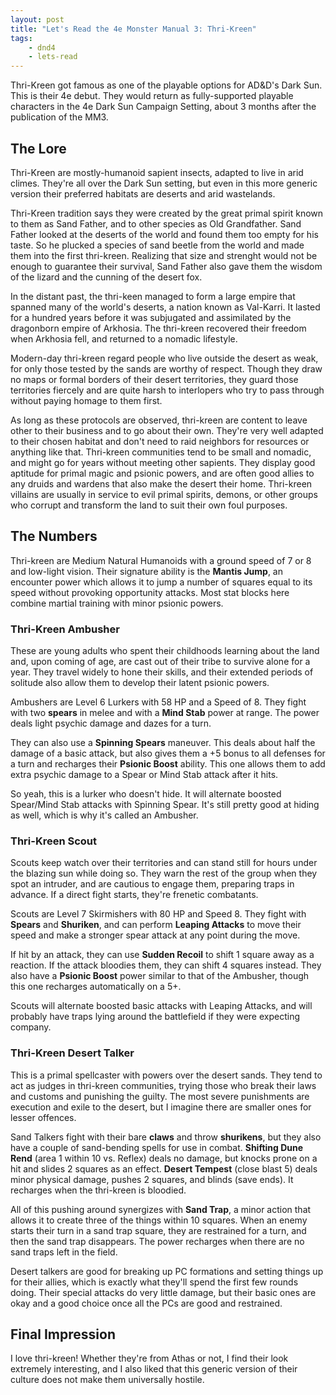 ```yaml
---
layout: post
title: "Let's Read the 4e Monster Manual 3: Thri-Kreen"
tags:
    - dnd4
    - lets-read
---
```


Thri-Kreen got famous as one of the playable options for AD&D's Dark Sun. This
is their 4e debut. They would return as fully-supported playable characters in
the 4e Dark Sun Campaign Setting, about 3 months after the publication of the
MM3.

## The Lore

Thri-Kreen are mostly-humanoid sapient insects, adapted to live in arid
climes. They're all over the Dark Sun setting, but even in this more generic
version their preferred habitats are deserts and arid wastelands.

Thri-Kreen tradition says they were created by the great primal spirit known to
them as Sand Father, and to other species as Old Grandfather. Sand Father looked
at the deserts of the world and found them too empty for his taste. So he
plucked a species of sand beetle from the world and made them into the first
thri-kreen. Realizing that size and strenght would not be enough to guarantee
their survival, Sand Father also gave them the wisdom of the lizard and the
cunning of the desert fox.

In the distant past, the thri-keen managed to form a large empire that spanned
many of the world's deserts, a nation known as Val-Karri. It lasted for a
hundred years before it was subjugated and assimilated by the dragonborn empire
of Arkhosia. The thri-kreen recovered their freedom when Arkhosia fell, and
returned to a nomadic lifestyle.

Modern-day thri-kreen regard people who live outside the desert as weak, for
only those tested by the sands are worthy of respect. Though they draw no maps
or formal borders of their desert territories, they guard those territories
fiercely and are quite harsh to interlopers who try to pass through without
paying homage to them first.

As long as these protocols are observed, thri-kreen are content to leave other
to their business and to go about their own. They're very well adapted to their
chosen habitat and don't need to raid neighbors for resources or anything like
that. Thri-kreen communities tend to be small and nomadic, and might go for
years without meeting other sapients. They display good aptitude for primal
magic and psionic powers, and are often good allies to any druids and wardens
that also make the desert their home. Thri-kreen villains are usually in service
to evil primal spirits, demons, or other groups who corrupt and transform the
land to suit their own foul purposes.

## The Numbers

Thri-kreen are Medium Natural Humanoids with a ground speed of 7 or 8 and
low-light vision. Their signature ability is the **Mantis Jump**, an encounter
power which allows it to jump a number of squares equal to its speed without
provoking opportunity attacks. Most stat blocks here combine martial training
with minor psionic powers.

### Thri-Kreen Ambusher

These are young adults who spent their childhoods learning about the land and,
upon coming of age, are cast out of their tribe to survive alone for a
year. They travel widely to hone their skills, and their extended periods of
solitude also allow them to develop their latent psionic powers.

Ambushers are Level 6 Lurkers with 58 HP and a Speed of 8. They fight with two
**spears** in melee and with a **Mind Stab** power at range. The power deals
light psychic damage and dazes for a turn.

They can also use a **Spinning Spears** maneuver. This deals about half the
damage of a basic attack, but also gives them a +5 bonus to all defenses for a
turn and recharges their **Psionic Boost** ability. This one allows them to add
extra psychic damage to a Spear or Mind Stab attack after it hits.

So yeah, this is a lurker who doesn't hide. It will alternate boosted Spear/Mind
Stab attacks with Spinning Spear. It's still pretty good at hiding as well,
which is why it's called an Ambusher.


### Thri-Kreen Scout

Scouts keep watch over their territories and can stand still for hours under the
blazing sun while doing so. They warn the rest of the group when they spot an
intruder, and are cautious to engage them, preparing traps in advance. If a
direct fight starts, they're frenetic combatants.

Scouts are Level 7 Skirmishers with 80 HP and Speed 8. They fight with
**Spears** and **Shuriken**, and can perform **Leaping Attacks** to move their
speed and make a stronger spear attack at any point during the move.

If hit by an attack, they can use **Sudden Recoil** to shift 1 square away as a
reaction. If the attack bloodies them, they can shift 4 squares instead. They
also have a **Psionic Boost** power similar to that of the Ambusher, though this
one recharges automatically on a 5+.

Scouts will alternate boosted basic attacks with Leaping Attacks, and will
probably have traps lying around the battlefield if they were expecting
company.

### Thri-Kreen Desert Talker

This is a primal spellcaster with powers over the desert sands. They tend to act
as judges in thri-kreen communities, trying those who break their laws and
customs and punishing the guilty. The most severe punishments are execution and
exile to the desert, but I imagine there are smaller ones for lesser offences.

Sand Talkers fight with their bare **claws** and throw **shurikens**, but they
also have a couple of sand-bending spells for use in combat. **Shifting Dune
Rend** (area 1 within 10 vs. Reflex) deals no damage, but knocks prone on a hit
and slides 2 squares as an effect. **Desert Tempest** (close blast 5) deals
minor physical damage, pushes 2 squares, and blinds (save ends). It recharges
when the thri-kreen is bloodied.

All of this pushing around synergizes with **Sand Trap**, a minor action that
allows it to create three of the things within 10 squares. When an enemy starts
their turn in a sand trap square, they are restrained for a turn, and then the
sand trap disappears. The power recharges when there are no sand traps left in
the field.

Desert talkers are good for breaking up PC formations and setting things up for
their allies, which is exactly what they'll spend the first few rounds
doing. Their special attacks do very little damage, but their basic ones are
okay and a good choice once all the PCs are good and restrained.

## Final Impression

I love thri-kreen! Whether they're from Athas or not, I find their look
extremely interesting, and I also liked that this generic version of their
culture does not make them universally hostile.
